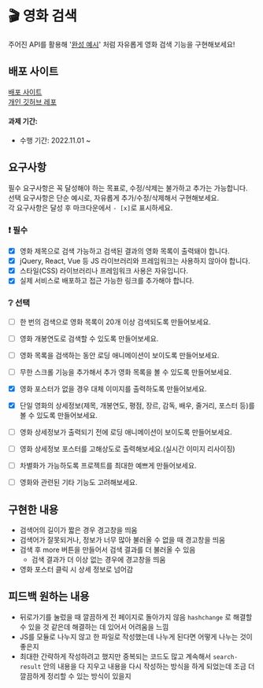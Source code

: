 # :clapper: 영화 검색

주어진 API를 활용해 '[완성 예시](https://stupefied-hodgkin-d9d350.netlify.app/)' 처럼 자유롭게 영화 검색 기능을 구현해보세요!

## 배포 사이트
[배포 사이트](https://transcendent-crumble-1513bc.netlify.app/)<br>
[개인 깃허브 레포](https://github.com/quokka-eating-carrots/movie-app)

#### 과제 기간:

- 수행 기간: 2022.11.01 ~
  
  
## 요구사항

필수 요구사항은 꼭 달성해야 하는 목표로, 수정/삭제는 불가하고 추가는 가능합니다.    
선택 요구사항은 단순 예시로, 자유롭게 추가/수정/삭제해서 구현해보세요.  
각 요구사항은 달성 후 마크다운에서 `- [x]`로 표시하세요.  

### :exclamation: 필수

- [x] 영화 제목으로 검색 가능하고 검색된 결과의 영화 목록이 출력돼야 합니다.
- [x] jQuery, React, Vue 등 JS 라이브러리와 프레임워크는 사용하지 않아야 합니다.
- [x] 스타일(CSS) 라이브러리나 프레임워크 사용은 자유입니다.
- [x] 실제 서비스로 배포하고 접근 가능한 링크를 추가해야 합니다.

### :grey_question: 선택

- [ ] 한 번의 검색으로 영화 목록이 20개 이상 검색되도록 만들어보세요.
- [ ] 영화 개봉연도로 검색할 수 있도록 만들어보세요.
- [ ] 영화 목록을 검색하는 동안 로딩 애니메이션이 보이도록 만들어보세요.
- [ ] 무한 스크롤 기능을 추가해서 추가 영화 목록을 볼 수 있도록 만들어보세요.
- [x] 영화 포스터가 없을 경우 대체 이미지를 출력하도록 만들어보세요.
- [x] 단일 영화의 상세정보(제목, 개봉연도, 평점, 장르, 감독, 배우, 줄거리, 포스터 등)를 볼 수 있도록 만들어보세요.
- [ ] 영화 상세정보가 출력되기 전에 로딩 애니메이션이 보이도록 만들어보세요.
- [ ] 영화 상세정보 포스터를 고해상도로 출력해보세요.(실시간 이미지 리사이징)
- [ ] 차별화가 가능하도록 프로젝트를 최대한 예쁘게 만들어보세요.
- [ ] 영화와 관련된 기타 기능도 고려해보세요.


## 구현한 내용
- 검색어의 길이가 짧은 경우 경고창을 띄움
- 검색어가 잘못되거나, 정보가 너무 많아 불러올 수 없을 때 경고창을 띄움
- 검색 후 more 버튼을 만들어서 검색 결과를 더 불러올 수 있음
  - 검색 결과가 더 이상 없는 경우에 경고창을 띄움
- 영화 포스터 클릭 시 상세 정보로 넘어감

## 피드백 원하는 내용
- 뒤로가기를 눌렀을 때 깔끔하게 전 페이지로 돌아가지 않음 `hashchange` 로 해결할 수 있을 것 같은데 해결하는 데 있어서 어려움을 느낌
- JS를 모듈로 나누지 않고 한 파일로 작성했는데 나누게 된다면 어떻게 나누는 것이 좋은지
- 최대한 간략하게 작성하려고 했지만 중복되는 코드도 많고 계속해서 `search-result` 안의 내용을 다 지우고 내용을 다시 작성하는 방식을 하게 되었는데 조금 더 깔끔하게 정리할 수 있는 방식이 있을지